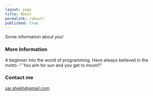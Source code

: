 ```yaml
---
layout: page
title: About
permalink: /about/
published: true
---
```


Some information about you!

### More Information

A beginner into the world of programming. Have always believed in the motto -" You aim for sun and you get to moon!!"

### Contact me

[sar.shekh@gmail.com](mailto:sar.shekh@gmail.com)
